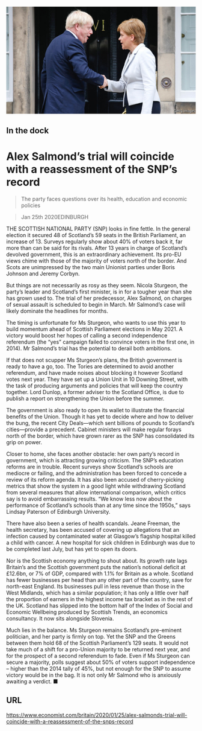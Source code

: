 ![](./images/20200125_BRP004_0.jpg)

## In the dock

# Alex Salmond’s trial will coincide with a reassessment of the SNP’s record

> The party faces questions over its health, education and economic policies

> Jan 25th 2020EDINBURGH

THE SCOTTISH NATIONAL PARTY (SNP) looks in fine fettle. In the general election it secured 48 of Scotland’s 59 seats in the British Parliament, an increase of 13. Surveys regularly show about 40% of voters back it, far more than can be said for its rivals. After 13 years in charge of Scotland’s devolved government, this is an extraordinary achievement. Its pro-EU views chime with those of the majority of voters north of the border. And Scots are unimpressed by the two main Unionist parties under Boris Johnson and Jeremy Corbyn.

But things are not necessarily as rosy as they seem. Nicola Sturgeon, the party’s leader and Scotland’s first minister, is in for a tougher year than she has grown used to. The trial of her predecessor, Alex Salmond, on charges of sexual assault is scheduled to begin in March. Mr Salmond’s case will likely dominate the headlines for months.

The timing is unfortunate for Ms Sturgeon, who wants to use this year to build momentum ahead of Scottish Parliament elections in May 2021. A victory would boost her hopes of calling a second independence referendum (the “yes” campaign failed to convince voters in the first one, in 2014). Mr Salmond’s trial has the potential to derail both ambitions.

If that does not scupper Ms Sturgeon’s plans, the British government is ready to have a go, too. The Tories are determined to avoid another referendum, and have made noises about blocking it however Scotland votes next year. They have set up a Union Unit in 10 Downing Street, with the task of producing arguments and policies that will keep the country together. Lord Dunlop, a former adviser to the Scotland Office, is due to publish a report on strengthening the Union before the summer.

The government is also ready to open its wallet to illustrate the financial benefits of the Union. Though it has yet to decide where and how to deliver the bung, the recent City Deals—which sent billions of pounds to Scotland’s cities—provide a precedent. Cabinet ministers will make regular forays north of the border, which have grown rarer as the SNP has consolidated its grip on power.

Closer to home, she faces another obstacle: her own party’s record in government, which is attracting growing criticism. The SNP’s education reforms are in trouble. Recent surveys show Scotland’s schools are mediocre or failing, and the administration has been forced to concede a review of its reform agenda. It has also been accused of cherry-picking metrics that show the system in a good light while withdrawing Scotland from several measures that allow international comparison, which critics say is to avoid embarrassing results. “We know less now about the performance of Scotland’s schools than at any time since the 1950s,” says Lindsay Paterson of Edinburgh University.

There have also been a series of health scandals. Jeane Freeman, the health secretary, has been accused of covering up allegations that an infection caused by contaminated water at Glasgow’s flagship hospital killed a child with cancer. A new hospital for sick children in Edinburgh was due to be completed last July, but has yet to open its doors.

Nor is the Scottish economy anything to shout about. Its growth rate lags Britain’s and the Scottish government puts the nation’s notional deficit at £12.6bn, or 7% of GDP, compared with 1.1% for Britain as a whole. Scotland has fewer businesses per head than any other part of the country, save for north-east England. Its businesses pull in less revenue than those in the West Midlands, which has a similar population; it has only a little over half the proportion of earners in the highest income tax bracket as in the rest of the UK. Scotland has slipped into the bottom half of the Index of Social and Economic Wellbeing produced by Scottish Trends, an economics consultancy. It now sits alongside Slovenia.

Much lies in the balance. Ms Sturgeon remains Scotland’s pre-eminent politician, and her party is firmly on top. Yet the SNP and the Greens between them hold 68 of the Scottish Parliament’s 129 seats. It would not take much of a shift for a pro-Union majority to be returned next year, and for the prospect of a second referendum to fade. Even if Ms Sturgeon can secure a majority, polls suggest about 50% of voters support independence – higher than the 2014 tally of 45%, but not enough for the SNP to assume victory would be in the bag. It is not only Mr Salmond who is anxiously awaiting a verdict. ■

## URL

https://www.economist.com/britain/2020/01/25/alex-salmonds-trial-will-coincide-with-a-reassessment-of-the-snps-record
